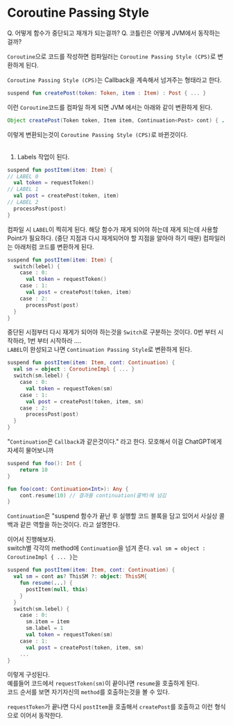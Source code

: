 # Coroutine Passing Style

Q. 어떻게 함수가 중단되고 재개가 되는걸까?
Q. 코틀린은 어떻게 JVM에서 동작하는 걸까?

`Coroutine`으로 코드를 작성하면 컴파일러는 `Coroutine Passing Style (CPS)`로 변환하게 된다.

`Coroutine Passing Style (CPS)`는 Callback을 계속해서 넘겨주는 형태라고 한다.

```kotlin
suspend fun createPost(token: Token, item : Item) : Post { ... }
```
이런 `Coroutine`코드를 컴파일 하게 되면 JVM 에서는 아래와 같이 변환하게 된다.
</br>

```Java
Object createPost(Token token, Item item, Continuation<Post> cont) { ... }
```

이렇게 변환되는것이 `Coroutine Passing Style (CPS)`로 바뀐것이다.
</br></br>

1. Labels 작업이 된다.
```kotlin
suspend fun postItem(item: Item) {
// LABEL 0
  val token = requestToken()
// LABEL 1
  val post = createPost(token, item)
// LABEL 2
  processPost(post)
}
```
컴파일 시 `LABEL`이 찍히게 된다.
해당 함수가 재게 되어야 하는데 재게 되는데 사용할 Point가 필요하다. 
(중단 지점과 다시 재게되어야 할 지점을 알아야 하기 때문)
컴파일러는 아래처럼 코드를 변환하게 된다.

```kotlin
suspend fun postItem(item: Item) {
  switch(lebel) {
    case : 0:
      val token = requestToken()
    case : 1:
      val post = createPost(token, item)
    case : 2:
      processPost(post)
  }
}
```

중단된 시점부터 다시 재게가 되어야 하는것을 `Switch`로 구분하는 것이다.
0번 부터 시작하라, 1번 부터 시작하라 ....
</br>
`LABEL`이 완성되고 나면 `Continuation Passing Style`로 변환하게 된다.

```kotlin
suspend fun postItem(item: Item, cont: Continuation) {
  val sm = object : CoroutineImpl { ... }
  switch(sm.lebel) {
    case : 0:
      val token = requestToken(sm)
    case : 1:
      val post = createPost(token, item, sm)
    case : 2:
      processPost(post)
  }
}
```

"`Continuation`은 `Callback`과 같은것이다." 라고 한다.
모호해서 이걸 ChatGPT에게 자세히 물어보니까
```kotlin
suspend fun foo(): Int {
    return 10
}
```
```kotlin
fun foo(cont: Continuation<Int>): Any {
    cont.resume(10) // 결과를 continuation(콜백)에 넘김
}
```
`Continuation`은 "suspend 함수가 끝난 후 실행할 코드 블록을 담고 있어서 사실상 콜백과 같은 역할을 하는것이다.
라고 설명한다.

이어서 진행해보자.</br>
switch별 각각의 method에 `Continuation`을 넘겨 준다.
`val sm = object : CoroutineImpl { ... }`는 
```kotlin
suspend fun postItem(item: Item, cont: Continuation) {
  val sm = cont as? ThisSM ?: object: ThisSM{
    fun resume(...) {
      postItem(null, this)
    }
  }
  switch(sm.lebel) {
    case : 0:
      sm.item = item
      sm.label = 1
      val token = requestToken(sm)
    case : 1:
      val post = createPost(token, item, sm)
    ...
}
```
이렇게 구성된다.</br>
예를들어 코드에서 `requestToken(sm)`이 끝이나면 `resume`을 호출하게 된다.</br>
코드 순서를 보면 자기자신의 `method`를 호출하는것을 볼 수 있다.</br>

`requestToken`가 끝나면 다시 `postItem`을 호출해서 `createPost`를 호출하고 이런 형식으로 이어서 동작한다.
